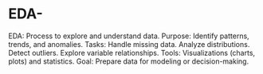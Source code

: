 # EDA-
EDA: Process to explore and understand data. 
Purpose: Identify patterns, trends, and anomalies. 
Tasks: Handle missing data. Analyze distributions. Detect outliers. Explore variable relationships. 
Tools: Visualizations (charts, plots) and statistics. 
Goal: Prepare data for modeling or decision-making.
